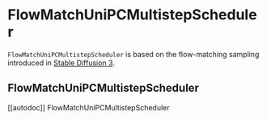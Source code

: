 <!--Copyright 2024 The HuggingFace Team. All rights reserved.

Licensed under the Apache License, Version 2.0 (the "License"); you may not use this file except in compliance with
the License. You may obtain a copy of the License at

http://www.apache.org/licenses/LICENSE-2.0

Unless required by applicable law or agreed to in writing, software distributed under the License is distributed on
an "AS IS" BASIS, WITHOUT WARRANTIES OR CONDITIONS OF ANY KIND, either express or implied. See the License for the
specific language governing permissions and limitations under the License.
-->

# FlowMatchUniPCMultistepScheduler

`FlowMatchUniPCMultistepScheduler` is based on the flow-matching sampling introduced in [Stable Diffusion 3](https://huggingface.co/papers/2403.03206).

## FlowMatchUniPCMultistepScheduler
[[autodoc]] FlowMatchUniPCMultistepScheduler
